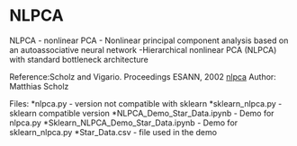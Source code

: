 # NLPCA
NLPCA - nonlinear PCA - Nonlinear principal component analysis based on an autoassociative neural network -Hierarchical nonlinear PCA (NLPCA) with standard bottleneck architecture

Reference:Scholz and Vigario. Proceedings ESANN, 2002
          [nlpca](www.nlpca.org)
          Author: Matthias Scholz

Files:
*nlpca.py - version not compatible with sklearn
*sklearn_nlpca.py - sklearn compatible version
*NLPCA_Demo_Star_Data.ipynb - Demo for nlpca.py
*Sklearn_NLPCA_Demo_Star_Data.ipynb - Demo for sklearn_nlpca.py
*Star_Data.csv - file used in the demo

